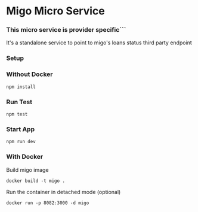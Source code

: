 # Migo Micro Service

### This micro service is provider specific```

It's a standalone service to point to migo's loans status third party endpoint

### Setup

### Without Docker
```
npm install
```

### Run Test
```
npm test
```

### Start App
```
npm run dev
```

### With Docker
Build migo image
```
docker build -t migo .
```

Run the container in detached mode (optional)
```
docker run -p 8082:3000 -d migo
```